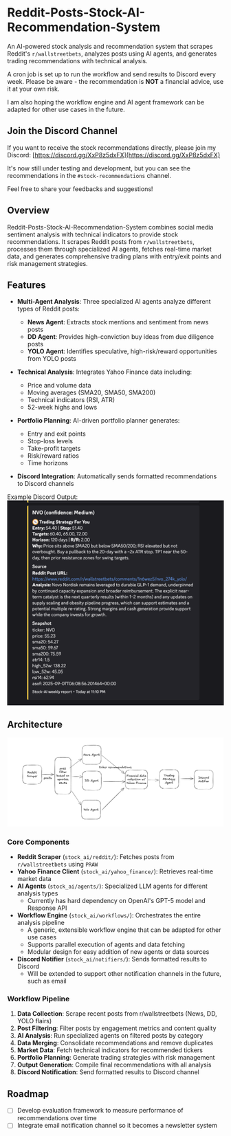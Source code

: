 # Reddit-Posts-Stock-AI-Recommendation-System

An AI-powered stock analysis and recommendation system that scrapes Reddit's `r/wallstreetbets`, analyzes posts using AI agents, and generates trading recommendations with technical analysis.

A cron job is set up to run the workflow and send results to Discord every week. Please be aware - the recommendation is **NOT** a financial advice, use it at your own risk.

I am also hoping the workflow engine and AI agent framework can be adapted for other use cases in the future.

## Join the Discord Channel
If you want to receive the stock recommendations directly, please join my Discord: [https://discord.gg/XxP8z5dxFX](https://discord.gg/XxP8z5dxFX)

It's now still under testing and development, but you can see the recommendations in the `#stock-recommendations` channel.

Feel free to share your feedbacks and suggestions!

## Overview

Reddit-Posts-Stock-AI-Recommendation-System combines social media sentiment analysis with technical indicators to provide stock recommendations. It scrapes Reddit posts from `r/wallstreetbets`, processes them through specialized AI agents, fetches real-time market data, and generates comprehensive trading plans with entry/exit points and risk management strategies.

## Features

- **Multi-Agent Analysis**: Three specialized AI agents analyze different types of Reddit posts:
  - **News Agent**: Extracts stock mentions and sentiment from news posts
  - **DD Agent**: Provides high-conviction buy ideas from due diligence posts  
  - **YOLO Agent**: Identifies speculative, high-risk/reward opportunities from YOLO posts

- **Technical Analysis**: Integrates Yahoo Finance data including:
  - Price and volume data
  - Moving averages (SMA20, SMA50, SMA200)
  - Technical indicators (RSI, ATR)
  - 52-week highs and lows

- **Portfolio Planning**: AI-driven portfolio planner generates:
  - Entry and exit points
  - Stop-loss levels
  - Take-profit targets
  - Risk/reward ratios
  - Time horizons

- **Discord Integration**: Automatically sends formatted recommendations to Discord channels

Example Discord Output:
![Discord Output Example](example_discord.png)

## Architecture

![Architecture Diagram](workflow_architecture.png)

### Core Components

- **Reddit Scraper** (`stock_ai/reddit/`): Fetches posts from `r/wallstreetbets` using `PRAW`
- **Yahoo Finance Client** (`stock_ai/yahoo_finance/`): Retrieves real-time market data
- **AI Agents** (`stock_ai/agents/`): Specialized LLM agents for different analysis types
  - Currently has hard dependency on OpenAI's GPT-5 model and Response API
- **Workflow Engine** (`stock_ai/workflows/`): Orchestrates the entire analysis pipeline
  - A generic, extensible workflow engine that can be adapted for other use cases
  - Supports parallel execution of agents and data fetching
  - Modular design for easy addition of new agents or data sources
- **Discord Notifier** (`stock_ai/notifiers/`): Sends formatted results to Discord
  - Will be extended to support other notification channels in the future, such as email

### Workflow Pipeline

1. **Data Collection**: Scrape recent posts from r/wallstreetbets (News, DD, YOLO flairs)
2. **Post Filtering**: Filter posts by engagement metrics and content quality
3. **AI Analysis**: Run specialized agents on filtered posts by category
4. **Data Merging**: Consolidate recommendations and remove duplicates
5. **Market Data**: Fetch technical indicators for recommended tickers
6. **Portfolio Planning**: Generate trading strategies with risk management
7. **Output Generation**: Compile final recommendations with all analysis
8. **Discord Notification**: Send formatted results to Discord channel


## Roadmap
- [ ] Develop evaluation framework to measure performance of recommendations over time
- [ ] Integrate email notification channel so it becomes a newsletter system